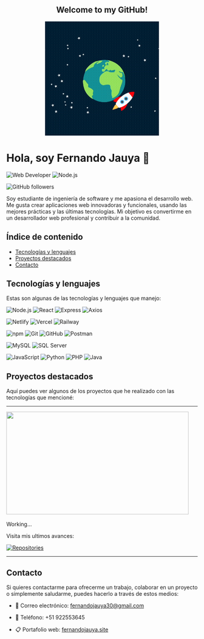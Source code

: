 <div>
<h2 align="center">
  Welcome to my GitHub!
</h2>
<p align="center">
  <img width="300" height="300" src="/images/rocket.gif">
</p>

</div>

  
# Hola, soy Fernando Jauya 👋

![Web Developer](https://img.shields.io/badge/-Web%20Developer-blueviolet?style=for-the-badge) ![Node.js](https://img.shields.io/badge/-Node.js-green?style=for-the-badge&logo=node.js&logoColor=white)



![GitHub followers](https://img.shields.io/github/followers/Jauya?style=social)

Soy estudiante de ingeniería de software y me apasiona el desarrollo web. Me gusta crear aplicaciones web innovadoras y funcionales, usando las mejores prácticas y las últimas tecnologías. Mi objetivo es convertirme en un desarrollador web profesional y contribuir a la comunidad.

## Índice de contenido

- [Tecnologías y lenguajes](#tecnologías-y-lenguajes)
- [Proyectos destacados](#proyectos-destacados)
- [Contacto](#contacto)

## Tecnologías y lenguajes

Estas son algunas de las tecnologías y lenguajes que manejo:

![Node.js](https://img.shields.io/badge/-Node.js-green?style=for-the-badge&logo=node.js&logoColor=white)
![React](https://img.shields.io/badge/-React-blue?style=for-the-badge&logo=react&logoColor=white)
![Express](https://img.shields.io/badge/-Express-000?style=for-the-badge&logo=express&logoColor=white)
![Axios](https://img.shields.io/badge/-Axios-blue?style=for-the-badge&logo=axios&logoColor=white)

![Netlify](https://img.shields.io/badge/-Netlify-blueviolet?style=for-the-badge&logo=netlify&logoColor=white)
![Vercel](https://img.shields.io/badge/-Vercel-black?style=for-the-badge&logo=vercel&logoColor=white)
![Railway](https://img.shields.io/badge/-Railway-purple?style=for-the-badge&logo=railway&logoColor=white)

![npm](https://img.shields.io/badge/-npm-red?style=for-the-badge&logo=npm&logoColor=white)
![Git](https://img.shields.io/badge/-Git-black?style=for-the-badge&logo=git&logoColor=white)
![GitHub](https://img.shields.io/badge/-GitHub-black?style=for-the-badge&logo=github&logoColor=white)
![Postman](https://img.shields.io/badge/-Postman-orange?style=for-the-badge&logo=postman&logoColor=white)


![MySQL](https://img.shields.io/badge/-MySQL-blue?style=for-the-badge&logo=mysql&logoColor=white)
![SQL Server](https://img.shields.io/badge/-SQL%20Server-purple?style=for-the-badge&logo=microsoft%20sql%20server&logoColor=white)


![JavaScript](https://img.shields.io/badge/-JavaScript-yellow?style=for-the-badge&logo=javascript&logoColor=white)
![Python](https://img.shields.io/badge/-Python-blue?style=for-the-badge&logo=python&logoColor=white)
![PHP](https://img.shields.io/badge/-PHP-blue?style=for-the-badge&logo=php&logoColor=white)
![Java](https://img.shields.io/badge/-Java-orange?style=for-the-badge&logo=java&logoColor=white)

## Proyectos destacados

Aquí puedes ver algunos de los proyectos que he realizado con las tecnologías que mencioné:
<hr>
<img src="https://media.giphy.com/media/aNqEFrYVnsS52/giphy.gif" width="480" height="270">
<p>Working...</p>

Visita mis ultimos avances: 

[![Repositories](https://img.shields.io/badge/-Repositorios-black?style=for-the-badge&logo=github&logoColor=white)](https://github.com/Jauya?tab=repositories/)
<hr>

## Contacto

Si quieres contactarme para ofrecerme un trabajo, colaborar en un proyecto o simplemente saludarme, puedes hacerlo a través de estos medios:

- 📧 Correo electrónico: fernandojauya30@gmail.com
  
- 📱 Teléfono: +51 922553645
  
- 📋 Portafolio web: [fernandojauya.site](https://fernandojauya.site/)


<!--
**Jauya/Jauya** is a ✨ _special_ ✨ repository because its `README.md` (this file) appears on your GitHub profile.

Here are some ideas to get you started:

- 🔭 I’m currently working on ...
- 🌱 I’m currently learning ...
- 👯 I’m looking to collaborate on ...
- 🤔 I’m looking for help with ...
- 💬 Ask me about ...
- 📫 How to reach me: ...
- 😄 Pronouns: ...
- ⚡ Fun fact: ...
-->
